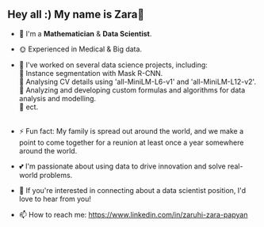 ## Hey all :) My name is Zara👋


- 🌱 I'm a **Mathematician** & **Data Scientist**.
- 🌞 Experienced in Medical & Big data.

- &#x1F34E; I've worked on several data science projects, including: <br>
  &#x1F538; Instance segmentation with Mask R-CNN. <br> 
  &#x1F538; Analysing CV details using 'all-MiniLM-L6-v1' and 'all-MiniLM-L12-v2'. <br>
  &#x1F538; Analyzing and developing custom formulas and algorithms for data analysis and modelling. <br>
  &#x1F538; ect.<br><br>


- ⚡ Fun fact: My family is spread out around the world, and we make a point to come together for a reunion at least once a year somewhere around the world.


- 💕 I'm passionate about using data to drive innovation and solve real-world problems.
- 🍓 If you're interested in connecting about a data scientist position, I'd love to hear from you!
- 📫 How to reach me: https://www.linkedin.com/in/zaruhi-zara-papyan
